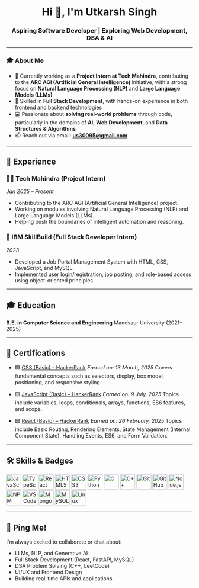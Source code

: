 <h1 align="center">Hi 👋, I'm Utkarsh Singh</h1>
<h3 align="center">Aspiring Software Developer | Exploring Web Development, DSA & AI</h3>

---

### 🎓 About Me

* 💼 Currently working as a **Project Intern at Tech Mahindra**, contributing to the **ARC AGI (Artificial General Intelligence)** initiative, with a strong focus on **Natural Language Processing (NLP)** and **Large Language Models (LLMs)**
* 🔧 Skilled in **Full Stack Development**, with hands-on experience in both frontend and backend technologies
* 💻 Passionate about **solving real-world problems** through code, particularly in the domains of **AI**, **Web Development**, and **Data Structures & Algorithms**
* 📫 Reach out via email: **[us30095@gmail.com](mailto:us30095@gmail.com)**
---
## 💼 Experience

### 👨‍💻 Tech Mahindra (Project Intern)

*Jan 2025 – Present*

* Contributing to the ARC AGI (Artificial General Intelligence) project.
* Working on modules involving Natural Language Processing (NLP) and Large Language Models (LLMs).
* Helping push the boundaries of intelligent automation and reasoning.

### 🏢 IBM SkillBuild (Full Stack Developer Intern)

*2023*

* Developed a Job Portal Management System with HTML, CSS, JavaScript, and MySQL.
* Implemented user login/registration, job posting, and role-based access using object-oriented principles.

---

## 🎓 Education

**B.E. in Computer Science and Engineering**
Mandsaur University (2021–2025)

---

## 📜 Certifications

* 🟩 [CSS (Basic) – HackerRank](https://www.hackerrank.com/certificates/5f32a64cb18a)
  *Earned on: 13 March, 2025*
  Covers fundamental concepts such as selectors, display, box model, positioning, and responsive styling.

* 🟨 [JavaScript (Basic) – HackerRank](https://www.hackerrank.com/certificates/3399ece648e1)
  *Earned on: 9 July, 2025*
  Topics include variables, loops, conditionals, arrays, functions, ES6 features, and scope.

* 🟦 [React (Basic) – HackerRank](https://www.hackerrank.com/certificates/da51265acf28)
  *Earned on: 26 February, 2025*
  Topics include Basic Routing, Rendering Elements, State Management (Internal Component State), Handling Events, ES6, and Form Validation.

---

## 🛠 Skills & Badges

<p align="left"> <img src="https://cdn.jsdelivr.net/gh/devicons/devicon/icons/javascript/javascript-original.svg" alt="JavaScript" width="40" height="40"/> <img src="https://cdn.jsdelivr.net/gh/devicons/devicon/icons/typescript/typescript-original.svg" alt="TypeScript" width="40" height="40"/> <img src="https://cdn.jsdelivr.net/gh/devicons/devicon/icons/react/react-original.svg" alt="React" width="40" height="40"/> <img src="https://cdn.jsdelivr.net/gh/devicons/devicon/icons/html5/html5-original.svg" alt="HTML5" width="40" height="40"/> <img src="https://cdn.jsdelivr.net/gh/devicons/devicon/icons/css3/css3-original.svg" alt="CSS3" width="40" height="40"/> <img src="https://cdn.jsdelivr.net/gh/devicons/devicon/icons/python/python-original.svg" alt="Python" width="40" height="40"/> <img src="https://cdn.jsdelivr.net/gh/devicons/devicon/icons/c/c-original.svg" alt="C" width="40" height="40"/> <img src="https://cdn.jsdelivr.net/gh/devicons/devicon/icons/cplusplus/cplusplus-original.svg" alt="C++" width="40" height="40"/> <img src="https://cdn.jsdelivr.net/gh/devicons/devicon/icons/git/git-original.svg" alt="Git" width="40" height="40"/> <img src="https://cdn.jsdelivr.net/gh/devicons/devicon/icons/github/github-original.svg" alt="GitHub" width="40" height="40"/> <img src="https://cdn.jsdelivr.net/gh/devicons/devicon/icons/nodejs/nodejs-original.svg" alt="Node.js" width="40" height="40"/> <img src="https://cdn.jsdelivr.net/gh/devicons/devicon/icons/npm/npm-original-wordmark.svg" alt="NPM" width="40" height="40"/> <img src="https://cdn.jsdelivr.net/gh/devicons/devicon/icons/vscode/vscode-original.svg" alt="VS Code" width="40" height="40"/> <img src="https://cdn.jsdelivr.net/gh/devicons/devicon/icons/mongodb/mongodb-original.svg" alt="MongoDB" width="40" height="40"/> <img src="https://cdn.jsdelivr.net/gh/devicons/devicon/icons/mysql/mysql-original.svg" alt="MySQL" width="40" height="40"/> <img src="https://cdn.jsdelivr.net/gh/devicons/devicon/icons/linux/linux-original.svg" alt="Linux" width="40" height="40"/> </p>

---

## 👋 Ping Me!

I'm always excited to collaborate or chat about:

* LLMs, NLP, and Generative AI
* Full Stack Development (React, FastAPI, MySQL)
* DSA Problem Solving (C++, LeetCode)
* UI/UX and Frontend Design
* Building real-time APIs and applications















